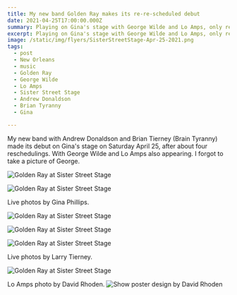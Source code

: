 ```yaml
---
title: My new band Golden Ray makes its re-re-scheduled debut
date: 2021-04-25T17:00:00.000Z
summary: Playing on Gina's stage with George Wilde and Lo Amps, only rescheduled.
excerpt: Playing on Gina's stage with George Wilde and Lo Amps, only rescheduled.
image: /static/img/flyers/SisterStreetStage-Apr-25-2021.png
tags:
  - post 
  - New Orleans
  - music
  - Golden Ray
  - George Wilde
  - Lo Amps
  - Sister Street Stage
  - Andrew Donaldson
  - Brian Tyranny
  - Gina

---
```


My new band with Andrew Donaldson and Brian Tierney (Brain Tyranny) made its debut on Gina's stage on Saturday April 25, after about four reschedulings. With George Wilde and Lo Amps also appearing. I forgot to take a picture of George.

![Golden Ray at Sister Street Stage](/static/img/golden-ray/golden-ray-04-apr-25-2021.jpg "Golden Ray at Sister Street Stage")

![Golden Ray at Sister Street Stage](/static/img/golden-ray/golden-ray-03-apr-25-2021.jpg "Golden Ray at Sister Street Stage")

Live photos by Gina Phillips.

![Golden Ray at Sister Street Stage](/static/img/golden-ray/golden-ray-01-apr-25-2021.jpg "Golden Ray at Sister Street Stage")

![Golden Ray at Sister Street Stage](/static/img/golden-ray/golden-ray-brian-apr-25-2021.jpg "Golden Ray at Sister Street Stage")

![Golden Ray at Sister Street Stage](/static/img/golden-ray/golden-ray-02-apr-25-2021.jpg "Golden Ray at Sister Street Stage")

Live photos by Larry Tierney.

![Golden Ray at Sister Street Stage](/static/img/golden-ray/lo-amps-katie-apr-25-2021.jpg "Golden Ray at Sister Street Stage")

Lo Amps photo by David Rhoden.
![Show poster design by David Rhoden](/static/img/flyers/SisterStreetStage-Apr-25-2021.png)
